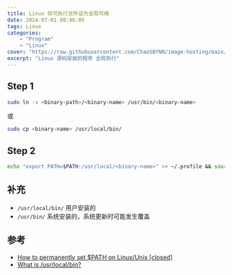 ```yaml
---
title: Linux 将可执行文件设为全局可用
date: 2024-07-01 08:46:05
tags: Linux
categories:
    - "Program"
    - "Linux"
cover: "https://raw.githubusercontent.com/ChaoSBYNN/image-hosting/main/program/linux.png"
excerpt: "Linux 源码安装的程序 全局执行"
---
```


## Step 1

```sh
sudo ln -s <binary-path>/<binary-name> /usr/bin/<binary-name>
```

或

```sh
sudo cp <binary-name> /usr/local/bin/
```

## Step 2

```sh
echo "export PATH=$PATH:/usr/local/<binary-name>" >> ~/.profile && source ~/.profile
```


## 补充

* `/usr/local/bin/` 用户安装的
* `/usr/bin/` 系统安装的，系统更新时可能发生覆盖

## 参考

* [How to permanently set $PATH on Linux/Unix [closed]](https://stackoverflow.com/questions/14637979/how-to-permanently-set-path-on-linux-unix)
* [What is /usr/local/bin?](https://unix.stackexchange.com/questions/4186/what-is-usr-local-bin)
